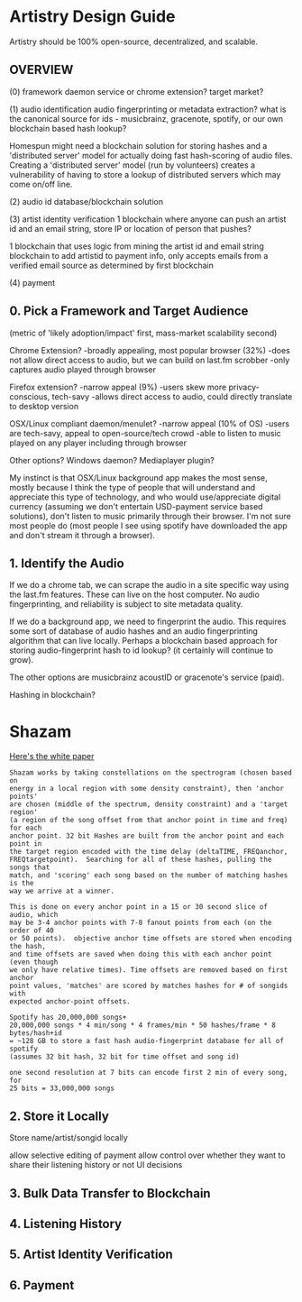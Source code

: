 # Artistry Design Guide

Artistry should be 100% open-source, decentralized, and scalable.


## OVERVIEW

(0) framework
daemon service or chrome extension? target market?

(1) audio identification
audio fingerprinting or metadata extraction?  what is
the canonical source for ids - musicbrainz, gracenote, spotify, or our own blockchain
based hash lookup?

Homespun might need a blockchain solution for storing hashes and a
'distributed server' model for actually doing fast hash-scoring of audio files. 
Creating a 'distributed server' model (run by volunteers) creates a vulnerability
of having to store a lookup of distributed servers which may come on/off line.

(2) audio id database/blockchain solution


(3) artist identity verification
1 blockchain where anyone can push an artist id and an email string, store IP
or location of person that pushes?

1 blockchain that uses logic from mining the artist id and email string
blockchain to add artistid to payment info, only accepts emails from a verified
email source as determined by first blockchain

(4) payment




## 0. Pick a Framework and Target Audience

(metric of 'likely adoption/impact' first, mass-market scalability second)

Chrome Extension?
    -broadly appealing, most popular browser (32%)
    -does not allow direct access to audio, but we can build on last.fm scrobber
    -only captures audio played through browser

Firefox extension?
    -narrow appeal (9%)
    -users skew more privacy-conscious, tech-savy
    -allows direct access to audio, could directly translate to desktop version 

OSX/Linux compliant daemon/menulet?
    -narrow appeal (10% of OS)
    -users are tech-savy, appeal to open-source/tech crowd
    -able to listen to music played on any player including through browser

Other options?  Windows daemon?  Mediaplayer plugin?


My instinct is that OSX/Linux background app makes the most sense, mostly
because I think the type of people that will understand and appreciate this
type of technology, and who would use/appreciate digital currency (assuming we
don't entertain USD-payment service based solutions), don't listen to music
primarily through their browser.  I'm not sure most people do (most people I
see using spotify have downloaded the app and don't stream it through a browser).


## 1. Identify the Audio

If we do a chrome tab, we can scrape the audio in a site specific way using the
last.fm features. These can live on the host computer.  No audio
fingerprinting, and reliability is subject to site metadata quality.

If we do a background app, we need to fingerprint the audio.  This requires
some sort of database of audio hashes and an audio fingerprinting algorithm
that can live locally.  Perhaps a blockchain based approach for storing
audio-fingerprint hash to id lookup?  (it certainly will continue to grow).

The other options are musicbrainz acoustID or gracenote's service (paid).

Hashing in blockchain?


# Shazam
[Here's the white paper](https://www.ee.columbia.edu/~dpwe/papers/Wang03-shazam.pd://www.ee.columbia.edu/~dpwe/papers/Wang03-shazam.pdf)

```
Shazam works by taking constellations on the spectrogram (chosen based on
energy in a local region with some density constraint), then 'anchor points'
are chosen (middle of the spectrum, density constraint) and a 'target region'
(a region of the song offset from that anchor point in time and freq) for each
anchor point. 32 bit Hashes are built from the anchor point and each point in
the target region encoded with the time delay (deltaTIME, FREQanchor,
FREQtargetpoint).  Searching for all of these hashes, pulling the songs that
match, and 'scoring' each song based on the number of matching hashes is the
way we arrive at a winner.

This is done on every anchor point in a 15 or 30 second slice of audio, which
may be 3-4 anchor points with 7-8 fanout points from each (on the order of 40
or 50 points).  objective anchor time offsets are stored when encoding the hash,
and time offsets are saved when doing this with each anchor point (even though
we only have relative times). Time offsets are removed based on first anchor
point values, 'matches' are scored by matches hashes for # of songids with
expected anchor-point offsets.

Spotify has 20,000,000 songs+
20,000,000 songs * 4 min/song * 4 frames/min * 50 hashes/frame * 8 bytes/hash+id
= ~128 GB to store a fast hash audio-fingerprint database for all of spotify
(assumes 32 bit hash, 32 bit for time offset and song id)

one second resolution at 7 bits can encode first 2 min of every song, for
25 bits = 33,000,000 songs

```




## 2. Store it Locally

Store name/artist/songid locally

allow selective editing of payment
allow control over whether they want to share their listening history or not
UI decisions


## 3. Bulk Data Transfer to Blockchain



## 4. Listening History



## 5. Artist Identity Verification


## 6. Payment
